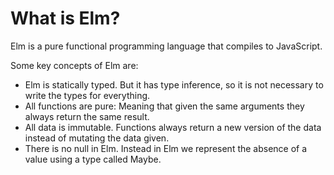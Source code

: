 # What is Elm?

Elm is a pure functional programming language that compiles to JavaScript.

Some key concepts of Elm are:

- Elm is statically typed. But it has type inference, so it is not necessary to write the types for everything.
- All functions are pure: Meaning that given the same arguments they always return the same result.
- All data is immutable. Functions always return a new version of the data instead of mutating the data given.
- There is no null in Elm. Instead in Elm we represent the absence of a value using a type called Maybe.

